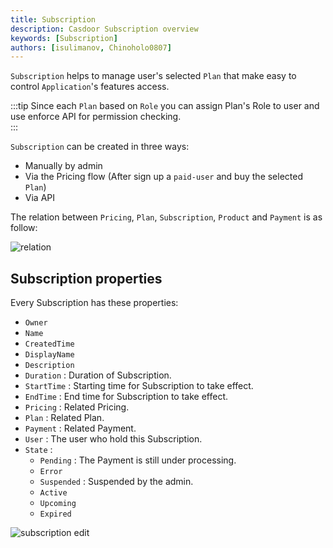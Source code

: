 ```yaml
---
title: Subscription 
description: Casdoor Subscription overview
keywords: [Subscription]
authors: [isulimanov, Chinoholo0807]
---
```


`Subscription` helps to manage user's selected `Plan` that make easy to control `Application`'s features access.

:::tip
Since each `Plan` based on `Role` you can assign Plan's Role to user and use enforce API for permission checking.  
:::

`Subscription` can be created in three ways:

- Manually by admin
- Via the Pricing flow (After sign up a `paid-user` and buy the selected `Plan`)
- Via API

The relation between `Pricing`, `Plan`, `Subscription`, `Product` and `Payment` is as follow:

![relation](/img/pricing/relation.png)

## Subscription properties

Every Subscription has these properties:

- `Owner`
- `Name`
- `CreatedTime`
- `DisplayName`
- `Description`
- `Duration` : Duration of Subscription.
- `StartTime` : Starting time for Subscription to take effect.
- `EndTime` : End time for Subscription to take effect.
- `Pricing` : Related Pricing.
- `Plan` : Related Plan.
- `Payment` : Related Payment.
- `User` : The user who hold this Subscription.
- `State` :
    - `Pending` : The Payment is still under processing.
    - `Error`
    - `Suspended` : Suspended by the admin.
    - `Active`
    - `Upcoming`
    - `Expired`

![subscription edit](/img/pricing/sub_edit.png)
